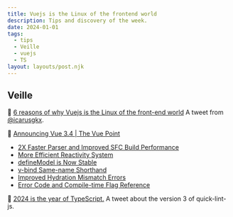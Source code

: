 ```yaml
---
title: Vuejs is the Linux of the frontend world
description: Tips and discovery of the week.
date: 2024-01-01
tags:
  - tips
  - Veille
  - vuejs
  - TS
layout: layouts/post.njk
---
```


## Veille

📗 [6 reasons of why Vuejs is the Linux of the front-end world](https://x.com/icarusgkx/status/1740463191862222995?s=20)
A tweet from [@icarusgkx](https://twitter.com/icarusgkx).

📗 [Announcing Vue 3.4 | The Vue Point](https://blog.vuejs.org/posts/vue-3-4)
  * [2X Faster Parser and Improved SFC Build Performance](https://blog.vuejs.org/posts/vue-3-4#_2x-faster-parser-and-improved-sfc-build-performance)
  * [More Efficient Reactivity System](https://blog.vuejs.org/posts/vue-3-4#more-efficient-reactivity-system)
  * [defineModel is Now Stable](https://blog.vuejs.org/posts/vue-3-4#definemodel-is-now-stable)
  * [v-bind Same-name Shorthand](https://blog.vuejs.org/posts/vue-3-4#v-bind-same-name-shorthand)
  * [Improved Hydration Mismatch Errors](https://blog.vuejs.org/posts/vue-3-4#improved-hydration-mismatch-errors)
  * [Error Code and Compile-time Flag Reference](https://blog.vuejs.org/posts/vue-3-4#error-code-and-compile-time-flag-reference)

📗 [2024 is the year of TypeScript.](https://twitter.com/strager/status/1741738925419335757)
A tweet about the version 3 of quick-lint-js.
